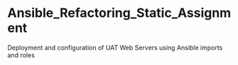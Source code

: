 # Ansible_Refactoring_Static_Assignment
Deployment and configuration of UAT Web Servers using Ansible imports and roles

